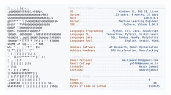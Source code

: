 <picture>
  <source srcset="https://raw.githubusercontent.com/mmazinjameel/mmazinjameel/main/dark_mode.svg?v=1743480820" media="(prefers-color-scheme: dark)">
  <img src="https://raw.githubusercontent.com/mmazinjameel/mmazinjameel/main/light_mode.svg?v=1743480820">
</picture>
